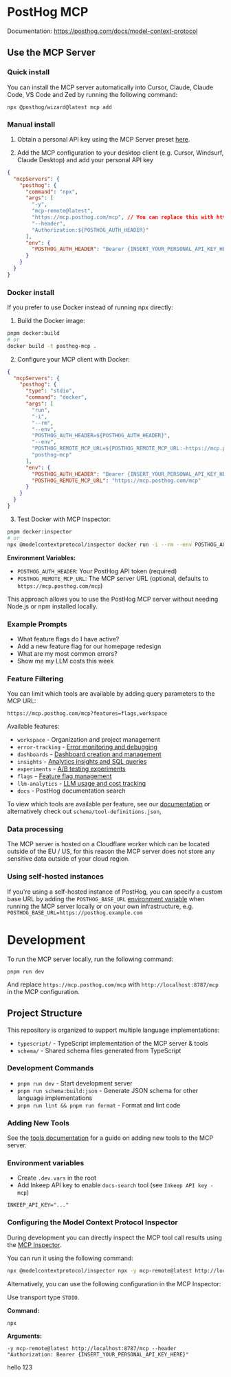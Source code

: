 # PostHog MCP

Documentation: https://posthog.com/docs/model-context-protocol

## Use the MCP Server

### Quick install

You can install the MCP server automatically into Cursor, Claude, Claude Code, VS Code and Zed by running the following command:

```
npx @posthog/wizard@latest mcp add
```

### Manual install

1. Obtain a personal API key using the MCP Server preset [here](https://app.posthog.com/settings/user-api-keys?preset=mcp_server).

2. Add the MCP configuration to your desktop client (e.g. Cursor, Windsurf, Claude Desktop) and add your personal API key

```json
{
  "mcpServers": {
    "posthog": {
      "command": "npx",
      "args": [
        "-y",
        "mcp-remote@latest",
        "https://mcp.posthog.com/mcp", // You can replace this with https://mcp.posthog.com/sse if your client does not support Streamable HTTP
        "--header",
        "Authorization:${POSTHOG_AUTH_HEADER}"
      ],
      "env": {
        "POSTHOG_AUTH_HEADER": "Bearer {INSERT_YOUR_PERSONAL_API_KEY_HERE}"
      }
    }
  }
}
```

### Docker install

If you prefer to use Docker instead of running npx directly:

1. Build the Docker image:
```bash
pnpm docker:build
# or
docker build -t posthog-mcp .
```

2. Configure your MCP client with Docker:
```json
{
  "mcpServers": {
    "posthog": {
      "type": "stdio",
      "command": "docker",
      "args": [
        "run",
        "-i",
        "--rm",
        "--env",
        "POSTHOG_AUTH_HEADER=${POSTHOG_AUTH_HEADER}",
        "--env",
        "POSTHOG_REMOTE_MCP_URL=${POSTHOG_REMOTE_MCP_URL:-https://mcp.posthog.com/mcp}",
        "posthog-mcp"
      ],
      "env": {
        "POSTHOG_AUTH_HEADER": "Bearer {INSERT_YOUR_PERSONAL_API_KEY_HERE}",
        "POSTHOG_REMOTE_MCP_URL": "https://mcp.posthog.com/mcp"
      }
    }
  }
}
```

3. Test Docker with MCP Inspector:
```bash
pnpm docker:inspector
# or
npx @modelcontextprotocol/inspector docker run -i --rm --env POSTHOG_AUTH_HEADER=${POSTHOG_AUTH_HEADER} posthog-mcp
```

**Environment Variables:**
- `POSTHOG_AUTH_HEADER`: Your PostHog API token (required)
- `POSTHOG_REMOTE_MCP_URL`: The MCP server URL (optional, defaults to `https://mcp.posthog.com/mcp`)

This approach allows you to use the PostHog MCP server without needing Node.js or npm installed locally.

### Example Prompts
- What feature flags do I have active?
- Add a new feature flag for our homepage redesign
- What are my most common errors?
- Show me my LLM costs this week

### Feature Filtering

You can limit which tools are available by adding query parameters to the MCP URL:

```
https://mcp.posthog.com/mcp?features=flags,workspace
```

Available features:
- `workspace` - Organization and project management
- `error-tracking` - [Error monitoring and debugging](https://posthog.com/docs/errors)
- `dashboards` - [Dashboard creation and management](https://posthog.com/docs/product-analytics/dashboards)
- `insights` - [Analytics insights and SQL queries](https://posthog.com/docs/product-analytics/insights)
- `experiments` - [A/B testing experiments](https://posthog.com/docs/experiments)
- `flags` - [Feature flag management](https://posthog.com/docs/feature-flags)
- `llm-analytics` - [LLM usage and cost tracking](https://posthog.com/docs/llm-analytics)
- `docs` - PostHog documentation search

To view which tools are available per feature, see our [documentation](https://posthog.com/docs/model-context-protocol) or alternatively check out `schema/tool-definitions.json`,

### Data processing

The MCP server is hosted on a Cloudflare worker which can be located outside of the EU / US, for this reason the MCP server does not store any sensitive data outside of your cloud region.

### Using self-hosted instances

If you're using a self-hosted instance of PostHog, you can specify a custom base URL by adding the `POSTHOG_BASE_URL` [environment variable](https://developers.cloudflare.com/workers/configuration/environment-variables) when running the MCP server locally or on your own infrastructure, e.g. `POSTHOG_BASE_URL=https://posthog.example.com`

# Development

To run the MCP server locally, run the following command:

```
pnpm run dev
```

And replace `https://mcp.posthog.com/mcp` with `http://localhost:8787/mcp` in the MCP configuration.

## Project Structure

This repository is organized to support multiple language implementations:

- `typescript/` - TypeScript implementation of the MCP server & tools
- `schema/` - Shared schema files generated from TypeScript

### Development Commands

- `pnpm run dev` - Start development server
- `pnpm run schema:build:json` - Generate JSON schema for other language implementations
- `pnpm run lint && pnpm run format` - Format and lint code

### Adding New Tools

See the [tools documentation](typescript/src/tools/README.md) for a guide on adding new tools to the MCP server.

### Environment variables

- Create `.dev.vars` in the root
- Add Inkeep API key to enable `docs-search` tool (see `Inkeep API key - mcp`)

```
INKEEP_API_KEY="..."
```


### Configuring the Model Context Protocol Inspector

During development you can directly inspect the MCP tool call results using the [MCP Inspector](https://modelcontextprotocol.io/docs/tools/inspector).

You can run it using the following command:

```bash
npx @modelcontextprotocol/inspector npx -y mcp-remote@latest http://localhost:8787/mcp --header "\"Authorization: Bearer {INSERT_YOUR_PERSONAL_API_KEY_HERE}\""
```

Alternatively, you can use the following configuration in the MCP Inspector:

Use transport type `STDIO`.

**Command:**

```
npx
```

**Arguments:**

```
-y mcp-remote@latest http://localhost:8787/mcp --header "Authorization: Bearer {INSERT_YOUR_PERSONAL_API_KEY_HERE}"
```

hello 123

